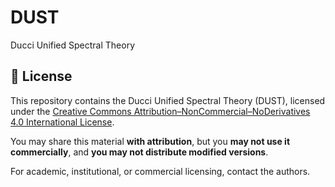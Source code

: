 # DUST
Ducci Unified Spectral Theory

## 📜 License

This repository contains the Ducci Unified Spectral Theory (DUST), licensed under the [Creative Commons Attribution–NonCommercial–NoDerivatives 4.0 International License](https://creativecommons.org/licenses/by-nc-nd/4.0/).

You may share this material **with attribution**, but you **may not use it commercially**, and **you may not distribute modified versions**.

For academic, institutional, or commercial licensing, contact the authors.
